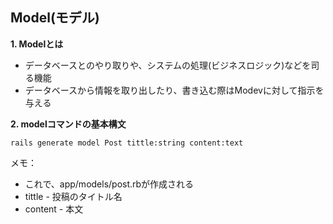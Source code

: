 ## Model(モデル)

**1. Modelとは**
- データベースとのやり取りや、システムの処理(ビジネスロジック)などを司る機能
- データベースから情報を取り出したり、書き込む際はModevに対して指示を与える

**2. modelコマンドの基本構文**
```rubyonrails
rails generate model Post tittle:string content:text
```
メモ：
- これで、app/models/post.rbが作成される
- tittle - 投稿のタイトル名
- content - 本文